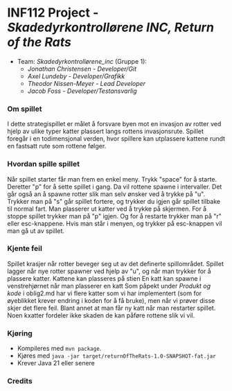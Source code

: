 # INF112 Project - *Skadedyrkontrollørene INC, Return of the Rats*

* Team: *Skadedyrkontrollørene_inc* (Gruppe 1): 
    * *Jonathan Christensen - Developer/Git*
    * *Axel Lundeby - Developer/Grafikk*
    * *Theodor Nissen-Meyer - Lead Developer*
    * *Jacob Foss - Developer/Testansvarlig* 

### Om spillet
I dette strategispillet er målet å forsvare byen mot en invasjon av rotter ved hjelp av ulike typer katter plassert langs rottens invasjonsrute. Spillet foregår i en todimensjonal verden, hvor spillere kan utplassere kattene rundt en fastsatt rute som rottene følger. 

### Hvordan spille spillet
Når spillet starter får man frem en enkel meny. Trykk "space" for å starte. Deretter "p" for å sette spillet i gang. Da vil rottene spawne i intervaller. Det går også an å spawne rotter slik man selv ønsker ved å trykke på "u". Trykker man på "s" går spillet fortere, og trykker du igjen går spillet tilbake til normal fart. Man plasserer ut katter ved å trykke på skjermen. For å stoppe spillet trykker man på "p" igjen. Og for å restarte trykker man på "r" eller esc-knappene. Hvis man står i menyen, og trykker på esc-knappen vil man gå ut av spillet.

### Kjente feil
Spillet krasjer når rotter beveger seg ut av det definerte spillområdet.
Spillet lagger når nye rotter spawner ved hjelp av "u", og når man trykker for å plassere katter.
Kattene kan plasseres på stien
En katt kan spawne i venstrehjørnet når man plasserer en katt
Som påpekt under *Produkt og kode* i oblig2.md har vi flere katter som vi har implementert (som for øyeblikket krever endring i koden for å få bruke), men når vi prøver disse skjer det flere feil. Blant annet at man får ny katt når man restarter spillet. Noen kxatter fordeler ikke skaden de kan påføre rottene slik vi vil. 

### Kjøring
* Kompileres med `mvn package`.
* Kjøres med `java -jar target/returnOfTheRats-1.0-SNAPSHOT-fat.jar`
* Krever Java 21 eller senere

### Credits

